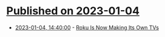 # [Published on 2023-01-04](index.md)

* [2023-01-04, 14:40:00](https://entertainment.slashdot.org/story/23/01/04/1437223/roku-is-now-making-its-own-tvs?utm_source=rss1.0mainlinkanon&utm_medium=feed) - [Roku Is Now Making Its Own TVs](https://entertainment.slashdot.org/story/23/01/04/1437223/roku-is-now-making-its-own-tvs?utm_source=rss1.0mainlinkanon&utm_medium=feed)
